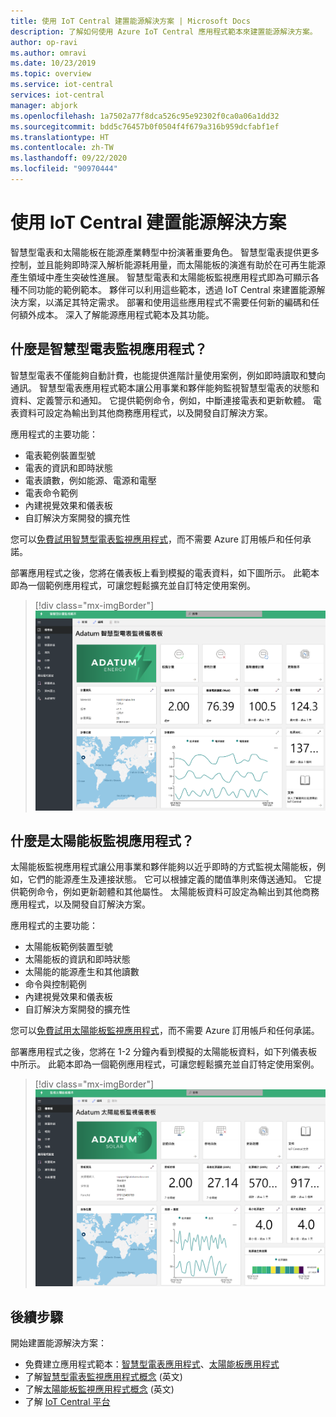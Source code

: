 ```yaml
---
title: 使用 IoT Central 建置能源解決方案 | Microsoft Docs
description: 了解如何使用 Azure IoT Central 應用程式範本來建置能源解決方案。
author: op-ravi
ms.author: omravi
ms.date: 10/23/2019
ms.topic: overview
ms.service: iot-central
services: iot-central
manager: abjork
ms.openlocfilehash: 1a7502a77f8dca526c95e92302f0ca0a06a1dd32
ms.sourcegitcommit: bdd5c76457b0f0504f4f679a316b959dcfabf1ef
ms.translationtype: HT
ms.contentlocale: zh-TW
ms.lasthandoff: 09/22/2020
ms.locfileid: "90970444"
---
```

# <a name="build-energy-solutions-with-iot-central"></a>使用 IoT Central 建置能源解決方案 




智慧型電表和太陽能板在能源產業轉型中扮演著重要角色。 智慧型電表提供更多控制，並且能夠即時深入解析能源耗用量，而太陽能板的演進有助於在可再生能源產生領域中產生突破性進展。 智慧型電表和太陽能板監視應用程式即為可顯示各種不同功能的範例範本。 夥伴可以利用這些範本，透過 IoT Central 來建置能源解決方案，以滿足其特定需求。 部署和使用這些應用程式不需要任何新的編碼和任何額外成本。 深入了解能源應用程式範本及其功能。


## <a name="what-is-the-smart-meter-monitoring-application"></a>什麼是智慧型電表監視應用程式？
 智慧型電表不僅能夠自動計費，也能提供進階計量使用案例，例如即時讀取和雙向通訊。 智慧型電表應用程式範本讓公用事業和夥伴能夠監視智慧型電表的狀態和資料、定義警示和通知。 它提供範例命令，例如，中斷連接電表和更新軟體。 電表資料可設定為輸出到其他商務應用程式，以及開發自訂解決方案。 

應用程式的主要功能： 

* 電表範例裝置型號 
* 電表的資訊和即時狀態 
* 電表讀數，例如能源、電源和電壓
* 電表命令範例 
* 內建視覺效果和儀表板
* 自訂解決方案開發的擴充性

您可以[免費試用智慧型電表監視應用程式](https://apps.azureiotcentral.com/build/new/smart-meter-monitoring)，而不需要 Azure 訂用帳戶和任何承諾。


部署應用程式之後，您將在儀表板上看到模擬的電表資料，如下圖所示。 此範本即為一個範例應用程式，可讓您輕鬆擴充並自訂特定使用案例。

> [!div class="mx-imgBorder"]
> ![智慧型電表應用程式儀表板](media/overview-iot-central-energy/smart-meter-app-dashboard.png)


## <a name="what-is-the-solar-panel-monitoring-application"></a>什麼是太陽能板監視應用程式？
太陽能板監視應用程式讓公用事業和夥伴能夠以近乎即時的方式監視太陽能板，例如，它們的能源產生及連接狀態。 它可以根據定義的閾值準則來傳送通知。 它提供範例命令，例如更新韌體和其他屬性。 太陽能板資料可設定為輸出到其他商務應用程式，以及開發自訂解決方案。 

應用程式的主要功能： 

* 太陽能板範例裝置型號 
* 太陽能板的資訊和即時狀態
* 太陽能的能源產生和其他讀數
* 命令與控制範例
* 內建視覺效果和儀表板
* 自訂解決方案開發的擴充性

您可以[免費試用太陽能板監視應用程式](https://apps.azureiotcentral.com/build/new/solar-panel-monitoring)，而不需要 Azure 訂用帳戶和任何承諾。

部署應用程式之後，您將在 1-2 分鐘內看到模擬的太陽能板資料，如下列儀表板中所示。 此範本即為一個範例應用程式，可讓您輕鬆擴充並自訂特定使用案例。 

> [!div class="mx-imgBorder"]
> ![太陽能板應用程式儀表板](media/overview-iot-central-energy/solar-panel-app-dashboard.png)

## <a name="next-steps"></a>後續步驟
開始建置能源解決方案：
* 免費建立應用程式範本：[智慧型電表應用程式](https://apps.azureiotcentral.com/build/new/smart-meter-monitoring)、[太陽能板應用程式](https://apps.azureiotcentral.com/build/new/solar-panel-monitoring)
* 了解[智慧型電表監視應用程式概念](https://docs.microsoft.com/azure/iot-central/energy/concept-iot-central-smart-meter-app) \(英文\)
* 了解[太陽能板監視應用程式概念](https://docs.microsoft.com/azure/iot-central/energy/concept-iot-central-solar-panel-app) \(英文\)
* 了解 [IoT Central 平台](https://docs.microsoft.com/azure/iot-central/)
